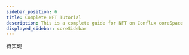 ```yaml
---
sidebar_position: 6
title: Complete NFT Tutorial
description: This is a complete guide for NFT on Conflux coreSpace
displayed_sidebar: coreSidebar
---
```


待实现
